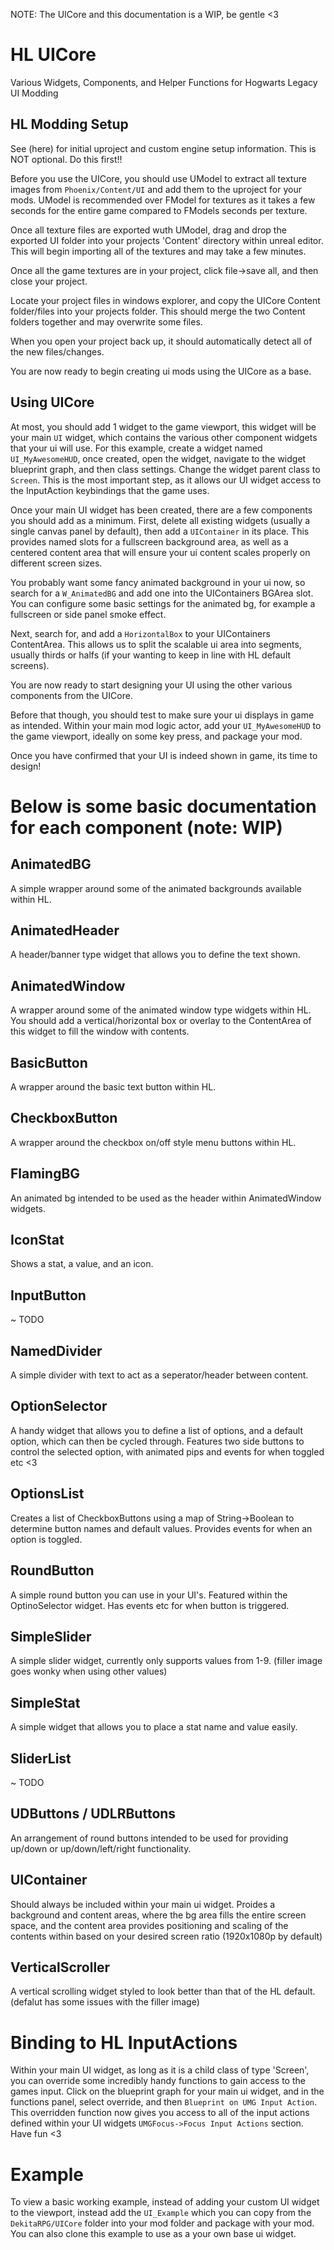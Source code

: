 NOTE: The UICore and this documentation is a WIP, be gentle <3 

# HL UICore
Various Widgets, Components, and Helper Functions for Hogwarts Legacy UI Modding

## HL Modding Setup

See (here) for initial uproject and custom engine setup information. This is NOT optional. Do this first!!

Before you use the UICore, you should use UModel to extract all texture images from 
`Phoenix/Content/UI` and add them to the uproject for your mods. UModel is recommended over FModel for textures as it takes a few seconds for the entire game compared to FModels seconds per texture. 

Once all texture files are exported wuth UModel, drag and drop the exported UI folder into your projects 'Content' directory within unreal editor. This will begin importing all of the textures and may take a few minutes. 


Once all the game textures are in your project, click file->save all, and then close your project. 

Locate your project files in windows explorer, and copy the UICore Content folder/files into your projects folder. This should merge the two Content folders together and may overwrite some files.  

When you open your project back up, it should automatically detect all of the new files/changes.

You are now ready to begin creating ui mods using the UICore as a base. 

## Using UICore

At most, you should add 1 widget to the game viewport, this widget will be your main `UI` widget, which contains the various other component widgets that your ui will use. For this example, create a widget named `UI_MyAwesomeHUD`, once created, open the widget, navigate to the widget blueprint graph, and then class settings. Change the widget parent class to `Screen`. This is the most important step, as it allows our UI widget access to the InputAction keybindings that the game uses. 

Once your main UI widget has been created, there are a few components you should add as a minimum. First, delete all existing widgets (usually a single canvas panel by default), then add a `UIContainer` in its place. This provides named slots for a fullscreen background area, as well as a centered content area that will ensure your ui content scales properly on different screen sizes. 

You probably want some fancy animated background in your ui now, so search for a `W_AnimatedBG` and add one into the UIContainers BGArea slot. You can configure some basic settings for the animated bg, for example a fullscreen or side panel smoke effect. 

Next, search for, and add a `HorizontalBox` to your UIContainers ContentArea. This allows us to split the scalable ui area into segments, usually thirds or halfs (if your wanting to keep in line with HL default screens). 

You are now ready to start designing your UI using the other various components from the UICore. 

Before that though, you should test to make sure your ui displays in game as intended. Within your main mod logic actor, add your `UI_MyAwesomeHUD` to the game viewport, ideally on some key press, and package your mod. 

Once you have confirmed that your UI is indeed shown in game, its time to design!

# Below is some basic documentation for each component (note: WIP)

## AnimatedBG
A simple wrapper around some of the animated backgrounds available within HL.

## AnimatedHeader
A header/banner type widget that allows you to define the text shown.

## AnimatedWindow
A wrapper around some of the animated window type widgets within HL.
You should add a vertical/horizontal box or overlay to the ContentArea of this widget to fill the window with contents. 

## BasicButton
A wrapper around the basic text button within HL.

## CheckboxButton
A wrapper around the checkbox on/off style menu buttons within HL.

## FlamingBG
An animated bg intended to be used as the header within AnimatedWindow widgets. 

## IconStat
Shows a stat, a value, and an icon. 

## InputButton
~ TODO

## NamedDivider
A simple divider with text to act as a seperator/header between content. 

## OptionSelector
A handy widget that allows you to define a list of options, and a default option, which can then be cycled through. Features two side buttons to control the selected option, with animated pips and events for when toggled etc <3

## OptionsList
Creates a list of CheckboxButtons using a map of String->Boolean to determine button names and default values. Provides events for when an option is toggled. 

## RoundButton
A simple round button you can use in your UI's. Featured within the OptinoSelector widget. Has events etc for when button is triggered.

## SimpleSlider
A simple slider widget, currently only supports values from 1-9. (filler image goes wonky when using other values) 

## SimpleStat
A simple widget that allows you to place a stat name and value easily. 

## SliderList
~ TODO

## UDButtons / UDLRButtons
An arrangement of round buttons intended to be used for providing up/down or up/down/left/right functionality. 

## UIContainer
Should always be included within your main ui widget. Proides a background and content areas, where the bg area fills the entire screen space, and the content area provides positioning and scaling of the contents within based on your desired screen ratio (1920x1080p by default)

## VerticalScroller
A vertical scrolling widget styled to look better than that of the HL default. (defalut has some issues with the filler image)


# Binding to HL InputActions
Within your main UI widget, as long as it is a child class of type 'Screen', you can override some incredibly handy functions to gain access to the games input. Click on the blueprint graph for your main ui widget, and in the functions panel, select override, and then `Blueprint on UMG Input Action`. This overridden function now gives you access to all of the input actions defined within your UI widgets `UMGFocus->Focus Input Actions` section. Have fun <3 

# Example 
To view a basic working example, instead of adding your custom UI widget to the viewport, instead add the `UI_Example` which you can copy from the `DekitaRPG/UICore` folder into your mod folder and package with your mod. You can also clone this example to use as a your own base ui widget.  